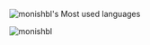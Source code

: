 ![monishbl's Most used languages](https://github-readme-stats.vercel.app/api/top-langs?username=monishbl&show_icons=true&count_private=true&theme=transparent)
<!-- <p>&nbsp;<img align="center" src="https://github-readme-stats.vercel.app/api?username=monishbl&show_icons=true&locale=en" alt="monishbl" /> </p> -->
<p><img align="center" src="https://github-readme-streak-stats.herokuapp.com/?user=monishbl&" alt="monishbl" /></p>
